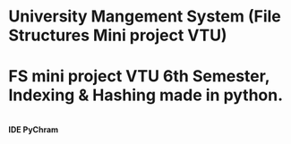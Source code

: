 #  University Mangement System (File Structures Mini project VTU)
<h1><b>FS mini project VTU 6th Semester, Indexing &amp; Hashing made in python.</h1><br>
 <b>IDE PyChram<br>
